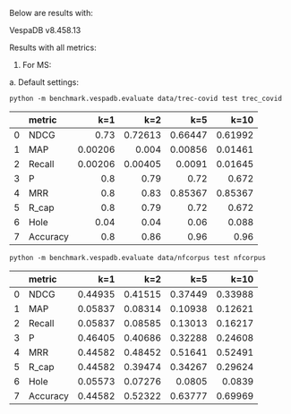 Below are results with:

VespaDB v8.458.13

Results with all metrics:

1. For MS:

a. Default settings:

```shell
python -m benchmark.vespadb.evaluate data/trec-covid test trec_covid
```
|    | metric   |     k=1 |     k=2 |     k=5 |    k=10 |
|---:|:---------|--------:|--------:|--------:|--------:|
|  0 | NDCG     | 0.73    | 0.72613 | 0.66447 | 0.61992 |
|  1 | MAP      | 0.00206 | 0.004   | 0.00856 | 0.01461 |
|  2 | Recall   | 0.00206 | 0.00405 | 0.0091  | 0.01645 |
|  3 | P        | 0.8     | 0.79    | 0.72    | 0.672   |
|  4 | MRR      | 0.8     | 0.83    | 0.85367 | 0.85367 |
|  5 | R_cap    | 0.8     | 0.79    | 0.72    | 0.672   |
|  6 | Hole     | 0.04    | 0.04    | 0.06    | 0.088   |
|  7 | Accuracy | 0.8     | 0.86    | 0.96    | 0.96    |


```shell
python -m benchmark.vespadb.evaluate data/nfcorpus test nfcorpus
```

|    | metric   |     k=1 |     k=2 |     k=5 |    k=10 |
|---:|:---------|--------:|--------:|--------:|--------:|
|  0 | NDCG     | 0.44935 | 0.41515 | 0.37449 | 0.33988 |
|  1 | MAP      | 0.05837 | 0.08314 | 0.10938 | 0.12621 |
|  2 | Recall   | 0.05837 | 0.08585 | 0.13013 | 0.16217 |
|  3 | P        | 0.46405 | 0.40686 | 0.32288 | 0.24608 |
|  4 | MRR      | 0.44582 | 0.48452 | 0.51641 | 0.52491 |
|  5 | R_cap    | 0.44582 | 0.39474 | 0.34267 | 0.29624 |
|  6 | Hole     | 0.05573 | 0.07276 | 0.0805  | 0.0839  |
|  7 | Accuracy | 0.44582 | 0.52322 | 0.63777 | 0.69969 |





